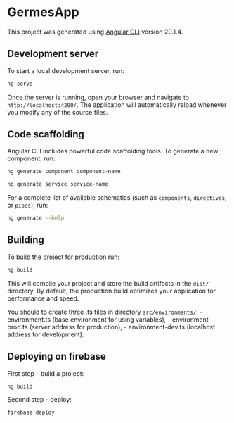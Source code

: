 # GermesApp

This project was generated using [Angular CLI](https://github.com/angular/angular-cli) version 20.1.4.

## Development server

To start a local development server, run:

```bash
ng serve
```

Once the server is running, open your browser and navigate to `http://localhost:4200/`. The application will automatically reload whenever you modify any of the source files.

## Code scaffolding

Angular CLI includes powerful code scaffolding tools. To generate a new component, run:

```bash
ng generate component component-name

ng generate service service-name
```

For a complete list of available schematics (such as `components`, `directives`, or `pipes`), run:

```bash
ng generate --help
```

## Building

To build the project for production run:

```bash
ng build
```

This will compile your project and store the build artifacts in the `dist/` directory. By default, the production build optimizes your application for performance and speed.

You should to create three .ts files in directory `src/environments/`:
    - environment.ts (base environment for using variables),
    - environment-prod.ts (server address for production),
    - environment-dev.ts (localhost address for development).

## Deploying on firebase

First step - build a project:

```bash
ng build
```

Second step - deploy: 

```bash
firebase deploy
```
